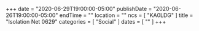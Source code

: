 +++
date = "2020-06-29T19:00:00-05:00"
publishDate = "2020-06-26T19:00:00-05:00"
endTime = ""
location = ""
ncs = [ "KA0LDG" ]
title = "Isolation Net 0629"
categories = [ "Social" ]
dates = [ "" ]
+++
